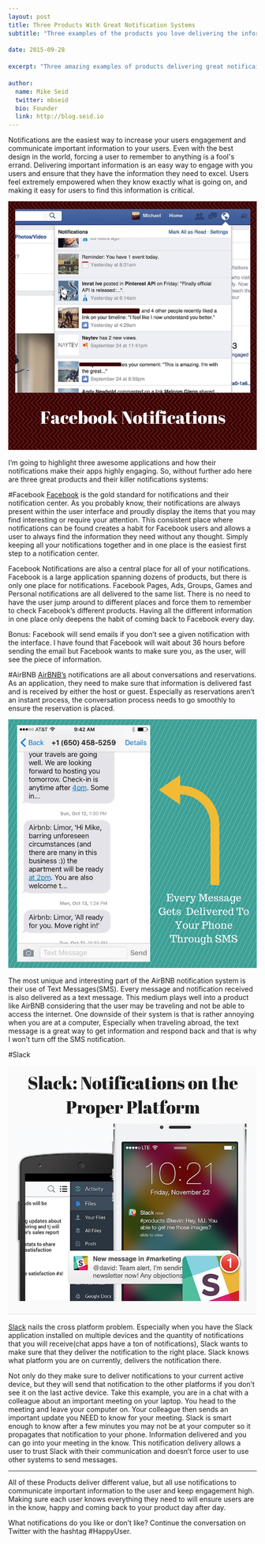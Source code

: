 ```yaml
---
layout: post
title: Three Products With Great Notification Systems
subtitle: "Three examples of the products you love delivering the information you need."

date: 2015-09-28

excerpt: "Three amazing examples of products delivering great notificaitons. Making sure your users recieving imporant information is the best way to encrease engagment and make your users happy."

author:
  name: Mike Seid
  twitter: mbseid
  bio: Founder
  link: http://blog.seid.io
---
```

Notifications are the easiest way to increase your users engagement and communicate important information to your users. Even with the best design in the world, forcing a user to remember to anything is a fool's errand. Delivering important information is an easy way to engage with you users and ensure that they have the information they need to excel. Users feel extremely empowered when they know exactly what is going on, and making it easy for users to find this information is critical. 

![Facebook Notifications](/images/great_notification_systems/facebook.jpg)

I’m going to highlight three awesome applications and how their notifications make their apps highly engaging. So, without further ado here are three great products and their killer notifications systems:

#Facebook
[Facebook](https://www.facebook.com) is the gold standard for notifications and their notification center. As you probably know, their notifications are always present within the user interface and proudly display the items that you may find interesting or require your attention. This consistent place where notifications can be found creates a habit for Facebook users and allows a user to always find the information they need without any thought. Simply keeping all your notifications together and in one place is the easiest first step to a notification center.

Facebook Notifications are also a central place for all of your notifications. Facebook is a large application spanning dozens of products, but there is only one place for notifications. Facebook Pages, Ads, Groups, Games and Personal notifications are all delivered to the same list. There is no need to have the user jump around to different places and force them to remember to check Facebook’s different products.  Having all the different information in one place only deepens the habit of coming back to Facebook every day.

Bonus: Facebook will send emails if you don’t see a given notification with the interface. I have found that Facebook will wait about 36 hours before sending the email but Facebook wants to make sure you, as the user, will see the piece of information.

#AirBNB
[AirBNB’s](https://www.airbnb.com/) notifications are all about conversations and reservations. As an application, they need to make sure that information is delivered fast and is received by either the host or guest. Especially as reservations aren’t an instant process, the conversation process needs to go smoothly to ensure the reservation is placed. 

![AirBNB SMS Notifications](/images/great_notification_systems/airbnb.jpg)

The most unique and interesting part of the AirBNB notification system is their use of Text Messages(SMS). Every message and notification received is also delivered as a text message. This medium plays well into a product like AirBNB considering that the user may be traveling and not be able to access the internet. One downside of their system is that is rather annoying when you are at a computer, Especially when traveling abroad, the text message is a great way to get information and respond back and that is why I won’t turn off the SMS notification. 

#Slack

![Slack Notifications](/images/great_notification_systems/slack.jpg)

[Slack](https://slack.com/) nails the cross platform problem. Especially when you have the Slack application installed on multiple devices and the quantity of notifications that you will receive(chat apps have a ton of notifications), Slack wants to make sure that they deliver the notification to the right place.  Slack knows what platform you are on currently, delivers the notification there. 

Not only do they make sure to deliver notifications to your current active device, but they will send that notification to the other platforms if you don’t see it on the last active device. Take this example, you are in a chat with a colleague about an important meeting on your laptop. You head to the meeting and leave your computer on. Your colleague then sends an important update you NEED to know for your meeting. Slack is smart enough to know after a few minutes you may not be at your computer so it propagates that notification to your phone. Information delivered and you can go into your meeting in the know. This notification delivery allows a user to trust Slack with their communication and doesn’t force user to use other systems to send messages. 

---------------------------------------

All of these Products deliver different value, but all use notifications to communicate important information to the user and keep engagement high. Making sure each user knows everything they need to will ensure users are in the know, happy and coming back to your product day after day. 

What notifications do you like or don’t like? Continue the conversation on Twitter with the hashtag #HappyUser. 
